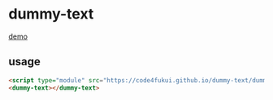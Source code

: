 # dummy-text
 
[demo](https://code4fukui.github.io/dummy-text/)

## usage

```html
<script type="module" src="https://code4fukui.github.io/dummy-text/dummy-text.js"></script>
<dummy-text></dummy-text>
```
